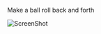 Make a ball roll back and forth


![ScreenShot](https://rawgit.com/RaggedyAnn/OldMinis/master/1st%20weekly%20mini%20exercise/redBallBackAndForth/index.png)
